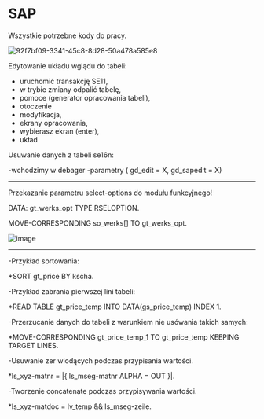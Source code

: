 # SAP
Wszystkie potrzebne kody do pracy.
		      
![92f7bf09-3341-45c8-8d28-50a478a585e8](https://user-images.githubusercontent.com/91785152/198004684-a3dce76d-9377-49cf-a564-8c2e45915daa.jpg)
   
Edytowanie układu wglądu do tabeli:

- uruchomić transakcję SE11,
- w trybie zmiany odpalić tabelę,
- pomoce (generator opracowania tabeli),
- otoczenie
- modyfikacja,
- ekrany opracowania,
- wybierasz ekran (enter),
- układ

Usuwanie danych z tabeli se16n:

-wchodzimy w debager
-parametry ( gd_edit = X, gd_sapedit = X)

---------------------------------------------------------------
Przekazanie parametru select-options do modułu funkcyjnego!

DATA: gt_werks_opt TYPE RSELOPTION.

MOVE-CORRESPONDING so_werks[] TO gt_werks_opt.

![image](https://user-images.githubusercontent.com/91785152/196413115-73fcfaf3-132a-4c11-88c1-482532c18bc6.png)

---------------------------------------------------------------
-Przykład sortowania: 

*SORT gt_price BY kscha.

-Przykład zabrania pierwszej lini tabeli: 

*READ TABLE gt_price_temp INTO DATA(gs_price_temp) INDEX 1.

-Przerzucanie danych do tabeli z warunkiem nie usówania takich samych:

*MOVE-CORRESPONDING gt_price_temp_1 TO  gt_price_temp KEEPING TARGET LINES.

-Usuwanie zer wiodących podczas przypisania wartości.

*ls_xyz-matnr = |{ ls_mseg-matnr ALPHA = OUT }|.
	
-Tworzenie concatenate podczas przypisywania wartości.
	
*ls_xyz-matdoc = lv_temp && ls_mseg-zeile.
